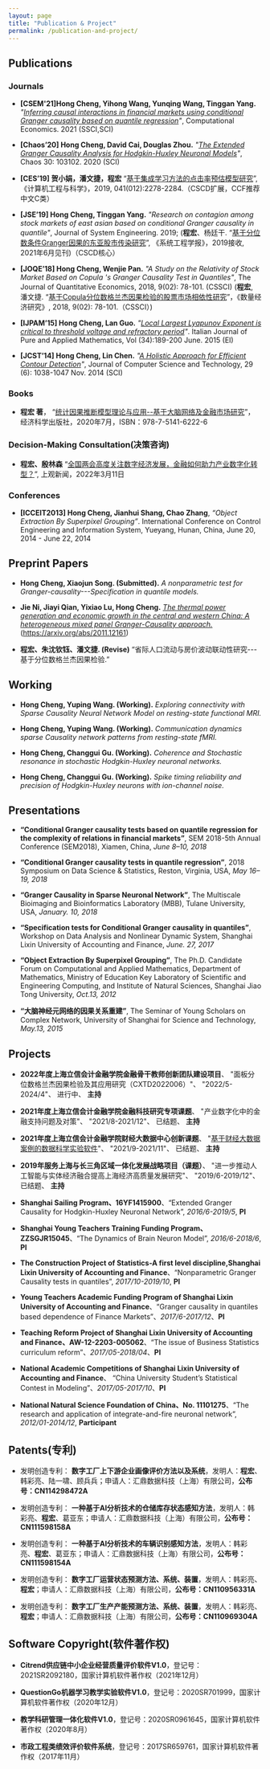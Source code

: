 ```yaml
---
layout: page
title: "Publication & Project"
permalink: /publication-and-project/
---
```


## Publications

### Journals
* **[CSEM'21]Hong Cheng, Yihong Wang, Yunqing Wang, Tinggan Yang.** *"[Inferring causal interactions in financial markets using conditional Granger causality based on quantile regression](https://link.springer.com/article/10.1007/s10614-021-10107-8)"*, Computational Economics. 2021 (SSCI,SCI)

* **[Chaos’20] Hong Cheng, David Cai, Douglas Zhou.** *"[The Extended Granger Causality Analysis for Hodgkin-Huxley Neuronal Models](https://aip.scitation.org/doi/abs/10.1063/5.0006349)"*, Chaos 30: 103102. 2020 (SCI)

* **[CES’19] 贺小娟，潘文捷，程宏** “[基于集成学习方法的点击率预估模型研究](https://kns.cnki.net/kcms/detail/detail.aspx?dbcode=CJFD&dbname=CJFDLAST2020&filename=JSJK201912026&v=o4zWGFiYxi7e0qNf9x9H2EQ2k%25mmd2BUjHtilo9sEFFdASqy9VvCuDC3j8TuwR4Setkn7)”, 《计算机工程与科学》，2019, 041(012):2278-2284.（CSCD扩展，CCF推荐中文C类）

* **[JSE’19] Hong Cheng, Tinggan Yang.** *"Research on contagion among stock markets of east asian based on conditional Granger causality in quantile"*, Journal of System Engineering. 2019; (**程宏**、杨廷干. “[基于分位数条件Granger因果的东亚股市传染研究](http://jse.tju.edu.cn/ch/reader/create_pdf.aspx?file_no=20210306&flag=1&journal_id=jse&year_id=2021)”, 《系统工程学报》，2019接收, 2021年6月见刊)（CSCD核心）

* **[JOQE’18] Hong Cheng, Wenjie Pan.** *"A Study on the Relativity of Stock Market Based on Copula 's Granger Causality Test in Quantiles"*, The Journal of Quantitative Economics, 2018, 9(02): 78-101. (CSSCI) (**程宏**, 潘文捷. “[基于Copula分位数格兰杰因果检验的股票市场相依性研究](https://kns.cnki.net/kcms/detail/detail.aspx?dbcode=CCJD&dbname=CCJDLAST2&filename=JDSJ201802008&v=4fQGcHpfghPQuEBAva4adHbiO2J7%25mmd2BrYSoiZc6%25mmd2Fey7MO2GmDVKmYb9QVS72liaDr4)”，《数量经济研究》, 2018, 9(02): 78-101.（CSSCI）)

* **[IJPAM’15] Hong Cheng, Lan Guo.** *"[Local Largest Lyapunov Exponent is critical to threshold voltage and refractory period](https://ijpam.uniud.it/online_issue/201534/19-ChengGuo.pdf)"*. Italian Journal of Pure and Applied
Mathematics, Vol (34):189-200 June. 2015 (EI)

* **[JCST’14] Hong Cheng, Lin Chen.** *"[A Holistic Approach for Efficient Contour Detection](https://link.springer.com/article/10.1007%2Fs11390-014-1488-8)"*, Journal of Computer Science and Technology, 29 (6): 1038-1047 Nov.
2014 (SCI)

### Books
* **程宏 著**， “[统计因果推断模型理论与应用--基于大脑网络及金融市场研究](https://item.jd.com/12983536.html)”，经济科学出版社，2020年7月，ISBN：978-7-5141-6222-6

### Decision-Making Consultation(决策咨询)
* **程宏、殷林森**  “[全国两会高度关注数字经济发展，金融如何助力产业数字化转型？](https://www.shobserver.com/news/detail?id=459926)”, 上观新闻，2022年3月11日

### Conferences

* **[ICCEIT2013] Hong Cheng, Jianhui Shang, Chao Zhang**, *“Object Extraction By Superpixel Grouping”*. International Conference on Control Engineering and Information System, Yueyang, Hunan, China, June 20, 2014 - June 22, 2014

## Preprint Papers
* **Hong Cheng, Xiaojun Song. (Submitted).** *A nonparametric test for Granger-causality---Specification in quantile models.*

* **Jie Ni, Jiayi Qian, Yixiao Lu, Hong Cheng.** *[The thermal power generation and economic growth in the central and western China: A heterogeneous mixed panel Granger-Causality approach.](https://arxiv.org/abs/2011.12161)* (https://arxiv.org/abs/2011.12161)

* **程宏、朱沈钦钰、潘文捷. (Revise)**  “省际人口流动与房价波动联动性研究---基于分位数格兰杰因果检验.”

## Working
* **Hong Cheng, Yuping Wang. (Working).** *Exploring connectivity with Sparse Causality Neural Network Model on resting-state functional MRI.*

* **Hong Cheng, Yuping Wang. (Working).** *Communication dynamics sparse Causality network patterns from resting-state fMRI.*

* **Hong Cheng, Changgui Gu. (Working).** *Coherence and Stochastic resonance in stochastic Hodgkin-Huxley neuronal networks.*

* **Hong Cheng, Changgui Gu. (Working).** *Spike timing reliability and precision of Hodgkin-Huxley neurons with ion-channel noise.*

## Presentations
* **“Conditional Granger causality tests based on quantile regression for the complexity of relations in financial markets”**, SEM 2018-5th Annual Conference (SEM2018), Xiamen, China, *June 8–10, 2018* 

* **“Conditional Granger causality tests in quantile regression”**, 2018 Symposium on Data Science & Statistics, Reston, Virginia, USA, *May 16–19, 2018* 

* **“Granger Causality in Sparse Neuronal Network”**, The Multiscale Bioimaging and Bioinformatics Laboratory (MBB), Tulane University, USA, *January. 10, 2018* 

* **“Specification tests for Conditional Granger causality in quantiles”**, Workshop on Data Analysis and Nonlinear Dynamic System, Shanghai Lixin University of Accounting and Finance, *June. 27, 2017* 

* **“Object Extraction By Superpixel Grouping”**, The Ph.D. Candidate Forum on Computational and Applied Mathematics, Department of Mathematics, Ministry of Education Key Laboratory of Scientific and Engineering Computing, and Institute of Natural Sciences, Shanghai Jiao Tong University, *Oct.13, 2012*

* **“大脑神经元网络的因果关系重建”**, The Seminar of Young Scholars on Complex Network, University of Shanghai for Science and Technology, *May.13, 2015*

## Projects

* **2022年度上海立信会计金融学院金融骨干教师创新团队建设项目**、 "面板分位数格兰杰因果检验及其应用研究（CXTD2022006）"、 "2022/5-2024/4"、 进行中、 **主持**

* **2021年度上海立信会计金融学院金融科技研究专项课题**、 "产业数字化中的金融支持问题及对策"、 "2021/8-2021/12"、 已结题、 **主持**

* **2021年度上海立信会计金融学院财经大数据中心创新课题**、 "[基于财经大数据案例的数据科学实验软件](https://question-go.clixove.com:9000/main)"、 "2021/9-2021/11"、 已结题、 **主持**

* **2019年服务上海与长三角区域一体化发展战略项目（课题）**、 "进一步推动人工智能与实体经济融合提高上海经济高质量发展研究"、 "2019/6-2019/12"、 已结题、 **主持**

* **Shanghai Sailing Program、16YF1415900**、“Extended Granger Causality for Hodgkin-Huxley Neuronal Network”, *2016/6-2019/5*, **PI**

* **Shanghai Young Teachers Training Funding Program、ZZSGJR15045**、“The Dynamics of Brain Neuron Model”, *2016/6-2018/6*, **PI**

* **The Construction Project of Statistics-A first level discipline,Shanghai Lixin University of Accounting and Finance**、“Nonparametric Granger Causality tests in quantiles”, *2017/10-2019/10*, **PI**

* **Young Teachers Academic Funding Program of Shanghai Lixin University of Accounting and Finance**、“Granger causality in quantiles based dependence of Finance Markets”、*2017/6-2017/12*、**PI** 

* **Teaching Reform Project of Shanghai Lixin University of Accounting and Finance、AW-12-2203-005062**、“The issue of Business Statistics curriculum reform”、*2017/05-2018/04*、**PI** 

* **National Academic Competitions of Shanghai Lixin University of Accounting and Finance**、 “China University Student’s Statistical Contest in Modeling”、*2017/05-2017/10*、**PI** 

* **National Natural Science Foundation of China、No. 11101275**、“The research and application of integrate-and-fire neuronal network”, *2012/01-2014/12*, **Participant**

## Patents(专利)

* 发明创造专利： **数字工厂上下游企业画像评价方法以及系统**，发明人：**程宏**、韩彩亮、陆一啸、顾兵兵；申请人：汇鼎数据科技（上海）有限公司，**公布号：CN114298472A**

* 发明创造专利： **一种基于AI分析技术的仓储库存状态感知方法**，发明人：韩彩亮、**程宏**、葛亚东；申请人：汇鼎数据科技（上海）有限公司，**公布号：CN111598158A**

* 发明创造专利： **一种基于AI分析技术的车辆识别感知方法**，发明人：韩彩亮、**程宏**、葛亚东；申请人：汇鼎数据科技（上海）有限公司，**公布号：CN111598154A**

* 发明创造专利： **数字工厂运营状态预测方法、系统、装置**，发明人：韩彩亮、**程宏**；申请人：汇鼎数据科技（上海）有限公司，**公布号：CN110956331A**

* 发明创造专利： **数字工厂生产产能预测方法、系统、装置**，发明人：韩彩亮、**程宏**；申请人：汇鼎数据科技（上海）有限公司，**公布号：CN110969304A**

## Software Copyright(软件著作权)

* **Citrend供应链中小企业经营质量评价软件V1.0**，登记号：2021SR2092180，国家计算机软件著作权（2021年12月）

* **QuestionGo机器学习教学实验软件V1.0**，登记号：2020SR701999，国家计算机软件著作权（2020年12月）

* **教学科研管理一体化软件V1.0**，登记号：2020SR0961645，国家计算机软件著作权（2020年8月）

* **市政工程类绩效评价软件系统**，登记号：2017SR659761，国家计算机软件著作权（2017年11月）
